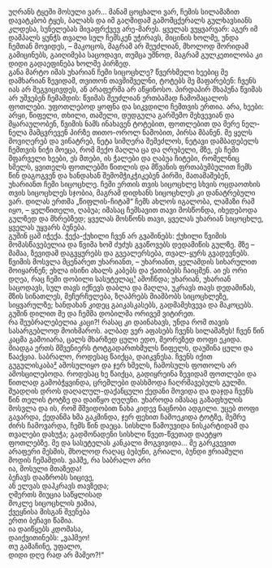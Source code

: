 უღრანს ტყეში მოსული ვარ… მანამ ცოცხალი ვარ, ჩემის სილამაზით დავატკბობ ტყეს, ბალახს და იმ გაღმიდამ გამომცქერალს გულხავსიანს კლდესა, სუნელებას მივაფრქვევ არე-მარეს. ყველას ვუყვარვარ: აგერ იმ დამპალს ყუნჭს თვალი სულ ჩემსკენ უჭირავს, მიცინის ხოლმე, უნდა ჩემთან მოვიდეს, – მაკოცოს, მაგრამ არ შეუძლიან, მხოლოდ შორიდამ გამიცინებს, გაიღიმება საცოდავი, თუმცა უშნოდ, მაგრამ გულკეთილობა კი დიდი გადაეფინება ხოლმე პირზედ.  
განა მარტო იმას უხარიან ჩემი სიცოცხლე? წვერხმელი ხეებიც მე დამხარიან ზევიდამ, თვითონ თავშიშველნი, ტოტებს მე მაფარებენ: ჩვენს იას არ შეგვიცივდეს, ან არაფერმა არ აწყინოსო. პირდაპირ შხაპუნა წვიმას არ უშვებენ ჩემამდის: წვიმას შეუძლიან ერთბაშად ჩამომაცალოს ფოთლები. უფოთლებოდ ყოფნა და სიკვდილი ჩემთვის ერთია. არა, ხეები: არყი, წიფელი, თხილი, თამელი, დუდგულა გარშემო მეხვევიან და მყარაულობენ, წვიმის ნამს ინახავენ ტოტებით, ფოთლებით და მერე ნელ-ნელა მამცვრევენ პირზე თითო-ოროლ ნამობით, პირსა მბანენ. მე ყელს მოვიღერებ და ვინატრებ, ნეტა სიმღერა შემეძლოს, ნეტავი დამბადებელს ჩემთვის ნიჭი მოეცა, რომ მექო მაღლა ცა და ღრუბელი, მზე, ეს ჩემი მფარველი ხეები, ეს მთები, ის ჭალები და ღაბუა ჩიტები, რომელნიც ხმელს, ყვითელს ფოთლებში წითლის და მწვანის ფრთაბუმბულით ჩემს წინ დაგოგვენ და ხანდახან შემომჭიკჭიკებენ პირში, მათამაშებენ, უხარიანთ ჩემი სიცოცხლე. ჩემი ერთის თვის სიცოცხლე სხვის ოცდაოთხის თვის სიცოცხლეს სჯობია, მაგრამ დიდხანს სიცოცხლეს კი დანატრებული ვარ. დილას ერთმა „წიფლის-ჩიტამ“ ჩემს ახლოს იგალობა, ლამაზი რამ იყო, – ყელწითელი, ღაბუა; იმასაც ჩემსავით თავი მოსწონდა, იხედებოდა გულზედ და მხრებზედ; ყველას მოსწონს თავი, ყველას უხარიან სიცოცხლე, ყველას უყვარს ბუნება.  
გუშინ ცამ იჭექა. ჭექა-ქუხილი ჩვენ არ გვაშინებს: ქუხილი წვიმის მომასწავებელია და წვიმა ხომ ძუძუს გვაწოვებს დედამიწის გულზე. მზე – მამაა, ზევიდამ დაგვყურებს და გვეალერსება, თვალ-ყურს გვადევნებს. წვიმის მოსვლა მცენარეთ უხარიანთ, – უხარიანთ, ყელამდის სიხარულით მოიყარნენ; ეხლა ისინი ახალს კაბებს და ქათიბებს ჩაიცმენ. აი ეს ორი დღეა, რაც ჩემი დობილი სასუტელაც[¹](https://tagiweb.wordpress.com/2011/12/12/ia/#w0 "იხ. განმარტება") ამოჩნდა; უხარიან, უხარიან საცოდავს, სულ თავს იქნევს დაბლა და მაღლა, უკრავს თავს დედამიწას, მზის სინათლეს, მეჩურჩულება, ზღაპრებს მიამბობს სიცოცხლეზე, სიყვარულზე; ხანდახან კიდეც გაიკასკასებს, გადმამეხვევა და მაკოცებს. გუშინ დილით მე და ჩემმა დობილმა ორივემ ვიტირეთ.  
რა შეუბრალებელია კაცი?! რასაც კი დაინახავს, უნდა რომ თავის სასარგებლოდ მოიხმაროს. ალბად ვერ აფასებს ჩვენს სილამაზეს! ჩვენ წინ კაცმა გამოიარა, ცალს მხარზედ ცული ედო, მეორეზედ თოფი ეკიდა. მიადგა ერთს მშვენიერს ტოტგადართხმულს წიფელს, დაუშინა ცული და წააქცია. საბრალო, როდესაც წაიქცა, დაიკვნესა. ჩვენს იქით გუგულისკაბა[²](https://tagiweb.wordpress.com/2011/12/12/ia/#w1 "იხ. განმარტება") ამოსულიყო და ჯერ ხმელს, ჩამოსულს ფოთოლს არ ამოსცილებოდა. როდესაც ხე წაიქცა, გადიყრეინა ზევიდამ ფოთლები და წითლად გამობჭყვინდა, ცრემლები დასხმოდა ჩაღრმავებულს გულში.  
შუადღის დროს დაღალულ-დაქანცული ქედანი მოვიდა და დაჯდა ჩვენს წინ თელის ტოტზე და დაიწყო ღუღუნი. უხაროდა იმასაც გაზაფხულის მოსვლა და ის, რომ მშვიდობით ნახა კიდევ ნაცნობი ადგილი. უცებ თოფი გავარდა, ქედანმა ხმა გაკმინდა, ჯერ ფეხით ჩამოეკიდა ტოტზე, მემრე ძირს ჩამოვარდა, ჩემს წინ დაეცა. სისხლი წამოუვიდა ნისკარტიდამ და თვალები დახუჭა; გადმონადენი სისხლი წვეთ-წვეთად დაეტყო ფოთლებზე. მე და სასუტელას კანკალი მოგვივიდა… მე გარკვევით არაფერი მესმის, მხოლოდ რაღაც ბუბუნი, გრიალი, ბუნდი ჟრიამული მოდის ჩემამდის.
ვაჰმე, რა საბრალო არი  
ია, მოსული მთაზედა!  
ბეჩავს დააზრობს სიცივე,  
ან ელვას დაჰკრავს თავზედა;  
ღმერთს მიუცია საწყლისად  
მოკლე სიცოცხლის ჟამია,  
ქვეყნისა მისგან შვენება  
ერთი ბეჩავი წამია.  
ია დაიწყებს კდომასა,  
დაიქვითინებს: „ვაჰმეო!  
თუ გამაჩინე, უფალო,  
დიდი დღე რად არ მამეო?!“